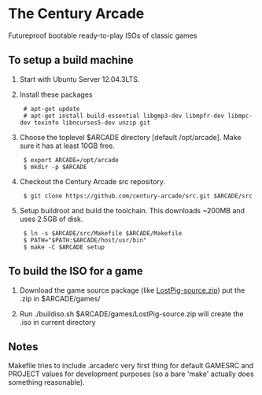# The Century Arcade

Futureproof bootable ready-to-play ISOs of classic games

## To setup a build machine

1. Start with Ubuntu Server 12.04.3LTS.

2. Install these packages

		# apt-get update
   		# apt-get install build-essential libgmp3-dev libmpfr-dev libmpc-dev texinfo libncurses5-dev unzip git

3. Choose the toplevel $ARCADE directory [default /opt/arcade].  Make sure it has at least 10GB free.

    	$ export ARCADE=/opt/arcade
    	$ mkdir -p $ARCADE

4. Checkout the Century Arcade src repository.

    	$ git clone https://github.com/century-arcade/src.git $ARCADE/src

5. Setup buildroot and build the toolchain.  This downloads ~200MB and uses 2.5GB of disk.

    	$ ln -s $ARCADE/src/Makefile $ARCADE/Makefile
    	$ PATH="$PATH:$ARCADE/host/usr/bin"
    	$ make -C $ARCADE setup

## To build the ISO for a game

1. Download the game source package (like [LostPig-source.zip]())
   put the .zip in $ARCADE/games/

2. Run ./buildiso.sh $ARCADE/games/LostPig-source.zip
   will create the .iso in current directory

## Notes

Makefile tries to include .arcaderc very first thing for default GAMESRC and PROJECT values for development purposes (so a bare 'make' actually does something reasonable).
